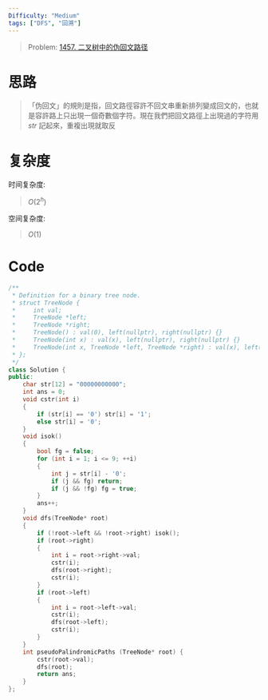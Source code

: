 ```yaml
---
Difficulty: "Medium"
tags: ["DFS", "回溯"]
---
```


> Problem: [1457. 二叉树中的伪回文路径](https://leetcode.cn/problems/pseudo-palindromic-paths-in-a-binary-tree/description/)

# 思路

>  「伪回文」的規則是指，回文路徑容許不回文串重新排列變成回文的，也就是容許路上只出現一個奇數個字符。現在我們把回文路徑上出現過的字符用 $str$ 記起來，重複出現就取反

# 复杂度

时间复杂度:
> $O(2^h)$

空间复杂度:
> $O(1)$



# Code
```c++
/**
 * Definition for a binary tree node.
 * struct TreeNode {
 *     int val;
 *     TreeNode *left;
 *     TreeNode *right;
 *     TreeNode() : val(0), left(nullptr), right(nullptr) {}
 *     TreeNode(int x) : val(x), left(nullptr), right(nullptr) {}
 *     TreeNode(int x, TreeNode *left, TreeNode *right) : val(x), left(left), right(right) {}
 * };
 */
class Solution {
public:
    char str[12] = "00000000000";
    int ans = 0;
    void cstr(int i)
    {
        if (str[i] == '0') str[i] = '1';
        else str[i] = '0';
    }
    void isok()
    {
        bool fg = false;
        for (int i = 1; i <= 9; ++i)
        {
            int j = str[i] - '0';
            if (j && fg) return;
            if (j && !fg) fg = true;
        }
        ans++;
    }
    void dfs(TreeNode* root)
    {
        if (!root->left && !root->right) isok();
        if (root->right)
        {
            int i = root->right->val;
            cstr(i);
            dfs(root->right);
            cstr(i);
        }
        if (root->left)
        {
            int i = root->left->val;
            cstr(i);
            dfs(root->left);
            cstr(i);
        }
    }
    int pseudoPalindromicPaths (TreeNode* root) {
        cstr(root->val);
        dfs(root);
        return ans;
    }
};
```
  
